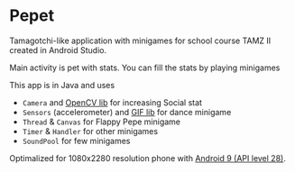 # Pepet
Tamagotchi-like application with minigames for school course TAMZ II created in Android Studio.

Main activity is pet with stats. You can fill the stats by playing minigames

This app is in Java and uses
* `Camera` and [OpenCV lib](https://github.com/opencv/opencv/tree/3.4.7) for increasing Social stat  
* `Sensors` (accelerometer) and [GIF lib](https://github.com/koral--/android-gif-drawable) for dance minigame   
* `Thread` & `Canvas` for Flappy Pepe minigame  
* `Timer` & `Handler` for other minigames  
* `SoundPool` for few minigames


Optimalized for 1080x2280 resolution phone with [Android 9 (API level 28)](https://developer.android.com/about/versions/pie/android-9.0.html).
